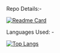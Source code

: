 
Repo Details:-

[![Readme Card](https://github-readme-stats.vercel.app/api/pin/?username=rishabhborn2win&repo=Tambola-Game)](https://github.com/rishabhborn2win/Tambola-Game)

Languages Used: -

[![Top Langs](https://github-readme-stats.vercel.app/api/top-langs/?username=rishabhborn2win)](https://github.com/rishabhborn2win/Tambola-Game)
